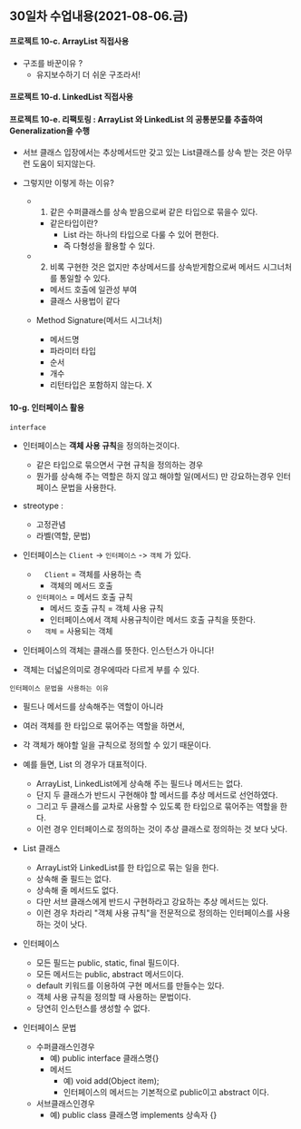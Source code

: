 ## 30일차 수업내용(2021-08-06.금)

#### 프로젝트 10-c. ArrayList 직접사용

- 구조를 바꾼이유 ?
  - 유지보수하기 더 쉬운 구조라서!

#### 프로젝트 10-d. LinkedList 직접사용



#### 프로젝트 10-e. 리팩토링 : ArrayList 와 LinkedList  의 공통분모를 추출하여 Generalization을 수행 

- 서브 클래스 입장에서는 추상메서드만 갖고 있는 List클래스를 상속 받는 것은 아무런 도움이 되지않는다. 

- 그렇지만 이렇게 하는 이유?

  - 1. 같은 수퍼클래스를 상속 받음으로써 같은 타입으로 묶을수 있다.

    - 같은타입이란?
      - List 라는 하나의 타입으로 다룰 수 있어 편한다.
      - 즉 다형성을 활용할 수 있다.

  - 2. 비록 구현한 것은 없지만 추상메서드를 상속받게함으로써 메서드 시그너처를 통일할 수 있다.

    - 메서드 호출에 일관성 부여
    - 클래스 사용법이 같다

  - Method Signature(메서드 시그너처)

    - 메서드명
    - 파라미터 타입
    - 순서
    - 개수
    - 리턴타입은 포함하지 않는다. X

#### 10-g. 인터페이스 활용

` interface ` 

- 인터페이스는 **객체 사용 규칙**을 정의하는것이다.
  - 같은 타입으로 묶으면서 구현  규칙을 정의하는 경우
  - 뭔가를 상속해 주는 역할은 하지 않고 해야할 일(메서드) 만 강요하는경우 인터페이스 문법을 사용한다.
- streotype : 
  - 고정관념
  - 라벨(역할, 문법)
- 인터페이스는 ` Client `  -> ` 인터페이스 `  -> ` 객체 ` 가 있다.
  - `  Client` = 객체를 사용하는 측
    - 객체의 메서드 호출
  - ` 인터페이스 ` = 메서드 호출 규칙
    - 메서드 호출 규칙 = 객체 사용 규칙
    - 인터페이스에서 객체 사용규칙이란 메서드 호출 규칙을 뜻한다.
  - `  객체` = 사용되는 객체


- 인터페이스의 객체는 클래스를 뜻한다. 인스턴스가 아니다!
- 객체는 더넓은의미로 경우에따라 다르게 부를 수 있다.

` 인터페이스 문법을 사용하는 이유 `

- 필드나 메서드를 상속해주는 역할이 아니라

- 여러 객체를 한 타입으로 묶어주는 역할을 하면서,

- 각 객체가 해야할 일을 규칙으로 정의할 수 있기 때문이다.

- 예를 들면, List 의 경우가 대표적이다.

  - ArrayList, LinkedList에게 상속해 주는 필드나 메서드는 없다.
  - 단지 두 클래스가 반드시 구현해야 할 메서드를 추상 메서드로 선언하였다.
  - 그리고 두 클래스를 교차로 사용할 수 있도록 한 타입으로 묶어주는 역할을 한다.
  - 이런 경우 인터페이스로 정의하는 것이 추상 클래스로 정의하는 것 보다 낫다.

- List 클래스

  - ArrayList와 LinkedList를 한 타입으로 묶는 일을 한다.
  - 상속해 줄 필드는 없다.
  - 상속해 줄 메서드도 없다.
  - 다만 서브 클래스에게 반드시 구현하라고 강요하는 추상 메서드는 있다.
  - 이런 경우 차라리 "객체 사용 규칙"을 전문적으로 정의하는 인터페이스를 사용하는 것이 낫다.

- 인터페이스
  - 모든 필드는 public, static, final 필드이다.
  - 모든 메서드는 public, abstract 메서드이다.
  - default 키워드를 이용하여 구현 메서드를 만들수는 있다.
  - 객체 사용 규칙을 정의할 때 사용하는 문법이다.
  - 당연히 인스턴스를 생성할 수 없다.
- 인터페이스 문법

  - 수퍼클래스인경우 
    - 예) public interface 클래스명{}
    - 메서드
      - 예) void add(Object item);
      - 인터페이스의 메서드는 기본적으로 public이고 abstract 이다.
  - 서브클래스인경우
    - 예) public class 클래스명 implements 상속자 {}